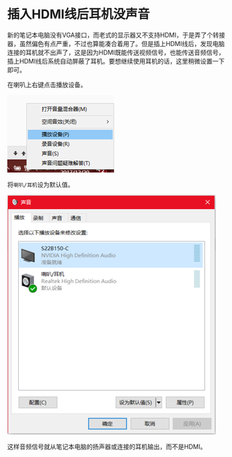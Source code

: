 # 插入HDMI线后耳机没声音

新的笔记本电脑没有VGA接口，而老式的显示器又不支持HDMI，于是弄了个转接器，虽然偏色有点严重，不过也算能凑合着用了。但是插上HDMI线后，发现电脑连接的耳机就不出声了，这是因为HDMI既能传送视频信号，也能传送音频信号，插上HDMI线后系统自动屏蔽了耳机。要想继续使用耳机的话，这里稍微设置一下即可。

在喇叭上右键点击播放设备。

![](res/1.png)

将`喇叭/耳机`设为默认值。

![](res/2.png)

这样音频信号就从笔记本电脑的扬声器或连接的耳机输出，而不是HDMI。

